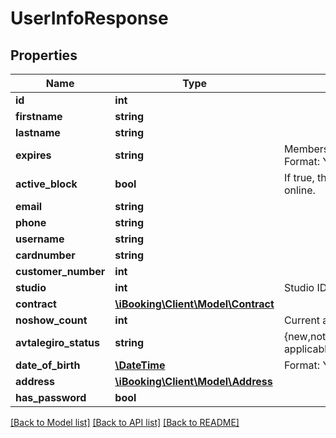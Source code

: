 # UserInfoResponse

## Properties
Name | Type | Description | Notes
------------ | ------------- | ------------- | -------------
**id** | **int** |  | [optional] 
**firstname** | **string** |  | [optional] 
**lastname** | **string** |  | [optional] 
**expires** | **string** | Membership expires at this time. Format: YYYY-MM-DD HH:MM:SS. | [optional] 
**active_block** | **bool** | If true, the member can&#x27;t book online. | [optional] 
**email** | **string** |  | [optional] 
**phone** | **string** |  | [optional] 
**username** | **string** |  | [optional] 
**cardnumber** | **string** |  | [optional] 
**customer_number** | **int** |  | [optional] 
**studio** | **int** | Studio ID | [optional] 
**contract** | [**\iBooking\Client\Model\Contract**](Contract.md) |  | [optional] 
**noshow_count** | **int** | Current active noshow count | [optional] 
**avtalegiro_status** | **string** | {new,not-applicable,signed,revoked,unkown}. | [optional] 
**date_of_birth** | [**\DateTime**](\DateTime.md) | Format: YYYY-MM-DD. | [optional] 
**address** | [**\iBooking\Client\Model\Address**](Address.md) |  | [optional] 
**has_password** | **bool** |  | [optional] 

[[Back to Model list]](../../README.md#documentation-for-models) [[Back to API list]](../../README.md#documentation-for-api-endpoints) [[Back to README]](../../README.md)

